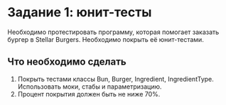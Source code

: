 # Задание 1: юнит-тесты
Необходимо протестировать программу, которая помогает заказать бургер в Stellar Burgers. Необходимо 
покрыть её юнит-тестами. 

## Что необходимо сделать
1) Покрыть тестами классы Bun, Burger, Ingredient, IngredientType.
Использовать моки, стабы и параметризацию.
2) Процент покрытия должен быть не ниже 70%.